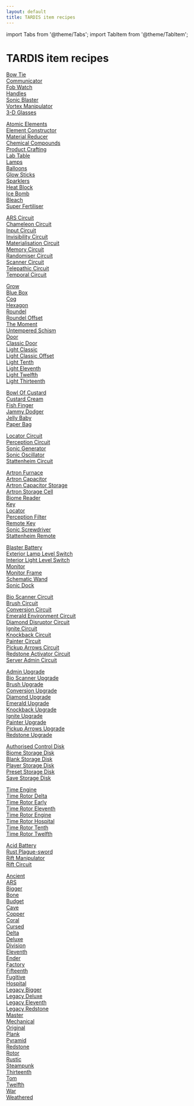 ```yaml
---
layout: default
title: TARDIS item recipes
---
```


import Tabs from '@theme/Tabs';
import TabItem from '@theme/TabItem';

# TARDIS item recipes


<Tabs queryString="index">
<TabItem value="accessories" label="Accessories" default>

[Bow Tie](/recipes/accessories/bow-tie)  
[Communicator](/recipes/accessories/tardis-communicator)  
[Fob Watch](/recipes/accessories/fob-watch)  
[Handles](/recipes/accessories/handles)  
[Sonic Blaster](/recipes/accessories/sonic-blaster)  
[Vortex Manipulator](/recipes/accessories/vortex-manipulator)  
[3-D Glasses](/recipes/accessories/three-d-glasses)  

</TabItem>
<TabItem value="chemistry" label="Chemistry">

[Atomic Elements](/recipes/chemistry/atomic-elements)  
[Element Constructor](/recipes/chemistry/element-constructor)  
[Material Reducer](/recipes/chemistry/material-reducer)  
[Chemical Compounds](/recipes/chemistry/chemical-compounds)  
[Product Crafting](/recipes/chemistry/product-crafting)  
[Lab Table](/recipes/chemistry/lab-table)  
[Lamps](/recipes/chemistry/lamps)  
[Balloons](/recipes/chemistry/balloons)  
[Glow Sticks](/recipes/chemistry/glow-sticks)  
[Sparklers](/recipes/chemistry/sparklers)  
[Heat Block](/recipes/chemistry/heat-block)  
[Ice Bomb](/recipes/chemistry/ice-bomb)  
[Bleach](/recipes/chemistry/bleach)  
[Super Fertiliser](/recipes/chemistry/super-fertiliser)  

</TabItem>
<TabItem value="console-circuits" label="Console Circuits">

[ARS Circuit](/recipes/console-circuits/tardis-ars-circuit)  
[Chameleon Circuit](/recipes/console-circuits/tardis-chameleon-circuit)  
[Input Circuit](/recipes/console-circuits/tardis-input-circuit)  
[Invisibility Circuit](/recipes/console-circuits/tardis-invisibility-circuit)  
[Materialisation Circuit](/recipes/console-circuits/tardis-materialisation-circuit)  
[Memory Circuit](/recipes/console-circuits/tardis-memory-circuit)  
[Randomiser Circuit](/recipes/console-circuits/tardis-randomiser-circuit)  
[Scanner Circuit](/recipes/console-circuits/tardis-scanner-circuit)  
[Telepathic Circuit](/recipes/console-circuits/tardis-telepathic-circuit)  
[Temporal Circuit](/recipes/console-circuits/tardis-temporal-circuit)  

</TabItem>
<TabItem value="custom-blocks" label="Custom Blocks">

[Grow](/recipes/custom-blocks/grow)  
[Blue Box](/recipes/custom-blocks/blue-box)  
[Cog](/recipes/custom-blocks/cog)  
[Hexagon](/recipes/custom-blocks/hexagon)  
[Roundel](/recipes/custom-blocks/roundel)  
[Roundel Offset](/recipes/custom-blocks/roundel-offset)  
[The Moment](/recipes/custom-blocks/the-moment)  
[Untempered Schism](/recipes/custom-blocks/untempered-schism)  
[Door](/recipes/custom-blocks/door)  
[Classic Door](/recipes/custom-blocks/classic-door)  
[Light Classic](/recipes/custom-blocks/light-classic)  
[Light Classic Offset](/recipes/custom-blocks/light-classic-offset)  
[Light Tenth](/recipes/custom-blocks/light-tenth)  
[Light Eleventh](/recipes/custom-blocks/light-eleventh)  
[Light Twelfth](/recipes/custom-blocks/light-twelfth)  
[Light Thirteenth](/recipes/custom-blocks/light-thirteenth)  

</TabItem>
<TabItem value="food" label="Food">

[Bowl Of Custard](/recipes/food/bowl-of-custard)  
[Custard Cream](/recipes/food/custard-cream)  
[Fish Finger](/recipes/food/fish-finger)  
[Jammy Dodger](/recipes/food/jammy-dodger)  
[Jelly Baby](/recipes/food/jelly-baby)  
[Paper Bag](/recipes/food/paper-bag)  

</TabItem>
<TabItem value="item-circuits" label="Item Circuits">

[Locator Circuit](/recipes/item-circuits/tardis-locator-circuit)  
[Perception Circuit](/recipes/item-circuits/perception-circuit)  
[Sonic Generator](/recipes/item-circuits/sonic-generator)  
[Sonic Oscillator](/recipes/item-circuits/sonic-oscillator)  
[Stattenheim Circuit](/recipes/item-circuits/tardis-stattenheim-circuit)  

</TabItem>
<TabItem value="items" label="Items">

[Artron Furnace](recipes/items/tardis-artron-furnace)  
[Artron Capacitor](recipes/items/artron-capacitor)  
[Artron Capacitor Storage](recipes/items/artron-capacitor-storage)  
[Artron Storage Cell](recipes/items/artron-storage-cell)  
[Biome Reader](recipes/items/tardis-biome-reader)  
[Key](recipes/items/tardis-key)  
[Locator](recipes/items/tardis-locator)  
[Perception Filter](recipes/items/perception-filter)  
[Remote Key](recipes/items/tardis-remote-key)  
[Sonic Screwdriver](recipes/items/sonic-screwdriver)  
[Stattenheim Remote](recipes/items/stattenheim-remote)  

</TabItem>
</Tabs>

<Tabs queryString="index">
<TabItem value="misc" label="Misc">

[Blaster Battery](/recipes/misc/blaster-battery)  
[Exterior Lamp Level Switch](/recipes/misc/exterior-lamp-level-switch)  
[Interior Light Level Switch](/recipes/misc/interior-light-level-switch)  
[Monitor](/recipes/misc/tardis-monitor)  
[Monitor Frame](/recipes/misc/monitor-frame)  
[Schematic Wand](/recipes/misc/tardis-schematic-wand)  
[Sonic Dock](/recipes/misc/sonic-dock)  

</TabItem>
<TabItem value="sonic-circuits" label="Sonic Circuits">

[Bio Scanner Circuit](/recipes/sonic-circuits/bio-scanner-circuit)  
[Brush Circuit](/recipes/sonic-circuits/brush-circuit)  
[Conversion Circuit](/recipes/sonic-circuits/conversion-circuit)  
[Emerald Environment Circuit](/recipes/sonic-circuits/emerald-environment-circuit)  
[Diamond Disruptor Circuit](/recipes/sonic-circuits/diamond-disruptor-circuit)  
[Ignite Circuit](/recipes/sonic-circuits/ignite-circuit)  
[Knockback Circuit](/recipes/sonic-circuits/knockback-circuit)  
[Painter Circuit](/recipes/sonic-circuits/painter-circuit)  
[Pickup Arrows Circuit](/recipes/sonic-circuits/pickup-arrows-circuit)  
[Redstone Activator Circuit](/recipes/sonic-circuits/redstone-activator-circuit)  
[Server Admin Circuit](/recipes/sonic-circuits/server-admin-circuit)  

</TabItem>
<TabItem value="sonic-upgrades" label="Sonic Upgrades">

[Admin Upgrade](/recipes/sonic-upgrades/admin-upgrade)  
[Bio Scanner Upgrade](/recipes/sonic-upgrades/bio-scanner-upgrade)  
[Brush Upgrade](/recipes/sonic-upgrades/brush-upgrade)  
[Conversion Upgrade](/recipes/sonic-upgrades/conversion-upgrade)  
[Diamond Upgrade](/recipes/sonic-upgrades/diamond-upgrade)  
[Emerald Upgrade](/recipes/sonic-upgrades/emerald-upgrade)  
[Knockback Upgrade](/recipes/sonic-upgrades/knockback-upgrade)  
[Ignite Upgrade](/recipes/sonic-upgrades/ignite-upgrade)  
[Painter Upgrade](/recipes/sonic-upgrades/painter-upgrade)  
[Pickup Arrows Upgrade](/recipes/sonic-upgrades/pickup-arrows-upgrade)  
[Redstone Upgrade](/recipes/sonic-upgrades/redstone-upgrade)  

</TabItem>
<TabItem value="storage-disks" label="Storage Disks">

[Authorised Control Disk](/recipes/storage-disks/authorised-control-disk)  
[Biome Storage Disk](/recipes/storage-disks/biome-storage-disk)  
[Blank Storage Disk](/recipes/storage-disks/blank-storage-disk)  
[Player Storage Disk](/recipes/storage-disks/player-storage-disk)  
[Preset Storage Disk](/recipes/storage-disks/preset-storage-disk)  
[Save Storage Disk](/recipes/storage-disks/save-storage-disk)  

</TabItem>
<TabItem value="rotors" label="Time Rotors">

[Time Engine](/recipes/rotors/time-engine)  
[Time Rotor Delta](/recipes/rotors/time-rotor-delta)  
[Time Rotor Early](/recipes/rotors/time-rotor-early)  
[Time Rotor Eleventh](/recipes/rotors/time-rotor-eleventh)  
[Time Rotor Engine](/recipes/rotors/time-rotor-engine)  
[Time Rotor Hospital](/recipes/rotors/time-rotor-hospital)  
[Time Rotor Tenth](/recipes/rotors/time-rotor-tenth)  
[Time Rotor Twelfth](/recipes/rotors/time-rotor-twelfth)  

</TabItem>

<TabItem value="planets" label="Planets">

[Acid Battery](/recipes/planets/acid-battery)  
[Rust Plague-sword](/recipes/planets/rust-plague-sword)  
[Rift Manipulator](/recipes/planets/rift-manipulator)  
[Rift Circuit](/recipes/planets/rift-circuit)  

</TabItem>

<TabItem value="seeds" label="Seed Blocks">

[Ancient](/recipes/seeds/ancient)  
[ARS](/recipes/seeds/ars)  
[Bigger](/recipes/seeds/bigger)  
[Bone](/recipes/seeds/bone)  
[Budget](/recipes/seeds/budget)  
[Cave](/recipes/seeds/cave)  
[Copper](/recipes/seeds/copper)  
[Coral](/recipes/seeds/coral)  
[Cursed](/recipes/seeds/cursed)  
[Delta](/recipes/seeds/delta)  
[Deluxe](/recipes/seeds/deluxe)  
[Division](/recipes/seeds/division)  
[Eleventh](/recipes/seeds/eleventh)  
[Ender](/recipes/seeds/ender)  
[Factory](/recipes/seeds/factory)  
[Fifteenth](/recipes/seeds/fifteenth)  
[Fugitive](/recipes/seeds/fugitive)  
[Hospital](/recipes/seeds/hospital)  
[Legacy Bigger](/recipes/seeds/legacy-bigger)  
[Legacy Deluxe](/recipes/seeds/legacy-deluxe)  
[Legacy Eleventh](/recipes/seeds/legacy-eleventh)  
[Legacy Redstone](/recipes/seeds/legacy-redstone)  
[Master](/recipes/seeds/master)  
[Mechanical](/recipes/seeds/mechanical)  
[Original](/recipes/seeds/original)  
[Plank](/recipes/seeds/plank)  
[Pyramid](/recipes/seeds/pyramid)  
[Redstone](/recipes/seeds/redstone)  
[Rotor](/recipes/seeds/rotor)  
[Rustic](/recipes/seeds/rustic)  
[Steampunk](/recipes/seeds/steampunk)  
[Thirteenth](/recipes/seeds/thirteenth)  
[Tom](/recipes/seeds/tom)  
[Twelfth](/recipes/seeds/twelfth)  
[War](/recipes/seeds/war)  
[Weathered](/recipes/seeds/weathered)  

</TabItem>
</Tabs>
